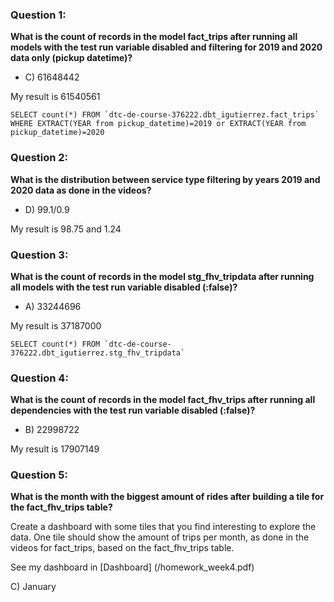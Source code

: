 
### Question 1: 

**What is the count of records in the model fact_trips after running all models with the test run variable disabled and filtering for 2019 and 2020 data only (pickup datetime)?** 

 - C) 61648442

My result is 61540561

```
SELECT count(*) FROM `dtc-de-course-376222.dbt_igutierrez.fact_trips` WHERE EXTRACT(YEAR from pickup_datetime)=2019 or EXTRACT(YEAR from pickup_datetime)=2020
```

### Question 2: 

**What is the distribution between service type filtering by years 2019 and 2020 data as done in the videos?**

- D) 99.1/0.9

My result is 98.75 and 1.24

### Question 3: 

**What is the count of records in the model stg_fhv_tripdata after running all models with the test run variable disabled (:false)?**  

- A) 33244696

My result is 37187000

```
SELECT count(*) FROM `dtc-de-course-376222.dbt_igutierrez.stg_fhv_tripdata` 
```

### Question 4: 

**What is the count of records in the model fact_fhv_trips after running all dependencies with the test run variable disabled (:false)?**  

- B) 22998722

My result is 17907149

### Question 5: 

**What is the month with the biggest amount of rides after building a tile for the fact_fhv_trips table?**

Create a dashboard with some tiles that you find interesting to explore the data. One tile should show the amount of trips per month, as done in the videos for fact_trips, based on the fact_fhv_trips table.

See my dashboard in [Dashboard] (/homework_week4.pdf)

C) January
